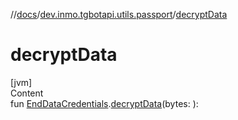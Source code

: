//[docs](../../index.md)/[dev.inmo.tgbotapi.utils.passport](index.md)/[decryptData](decrypt-data.md)



# decryptData  
[jvm]  
Content  
fun [EndDataCredentials](../dev.inmo.tgbotapi.types.passport.credentials/-end-data-credentials/index.md#%5Bdev.inmo.tgbotapi.types.passport.credentials%2FEndDataCredentials%2F%2F%2FPointingToDeclaration%2F%5D%2FExtensions%2F745855401).[decryptData](decrypt-data.md)(bytes: ):   



